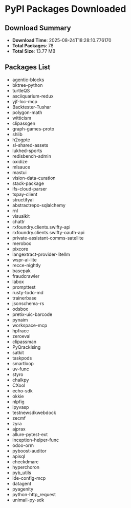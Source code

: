 # PyPI Packages Downloaded

## Download Summary
- **Download Time**: 2025-08-24T18:28:10.776170
- **Total Packages**: 78
- **Total Size**: 13.77 MB

## Packages List
- agentic-blocks
- bktree-python
- turtleQS
- asciiquarium-redux
- yjf-loc-mcp
- Backtester-Tushar
- polygon-math
- witticism
- clipassgen
- graph-games-proto
- shlib
- h2ogpte
- sl-shared-assets
- lukhed-sports
- redisbench-admin
- oxidize
- mlsauce
- mastui
- vision-data-curation
- stack-package
- ifs-cloud-parser
- tspay-client
- structifyai
- abstractrepo-sqlalchemy
- rnl
- visualkit
- chattr
- rxfoundry.clients.swifty-api
- rxfoundry.clients.swifty-oauth-api
- private-assistant-comms-satellite
- merobox
- pixcore
- langextract-provider-litellm
- wspr-ai-lite
- recce-nightly
- basepak
- fraudcrawler
- labox
- prompttest
- rusty-todo-md
- trainerbase
- jsonschema-rs
- odsbox
- pretix-uic-barcode
- pynaim
- workspace-mcp
- hpfracc
- zeroeval
- clipassman
- PyQrackIsing
- satkit
- taskpods
- smartloop
- uv-func
- styro
- chalkpy
- CXool
- echo-sdk
- okkie
- nlpfig
- ipyvasp
- testnewsdkwebdock
- zecmf
- zyra
- ajprax
- allure-pytest-ext
- inception-helper-func
- odoo-orm
- pyboost-auditor
- apisql
- checkdmarc
- hyperchoron
- pyb_utils
- ide-config-mcp
- datagent
- pyagenity
- python-http_request
- unimail-py-sdk
